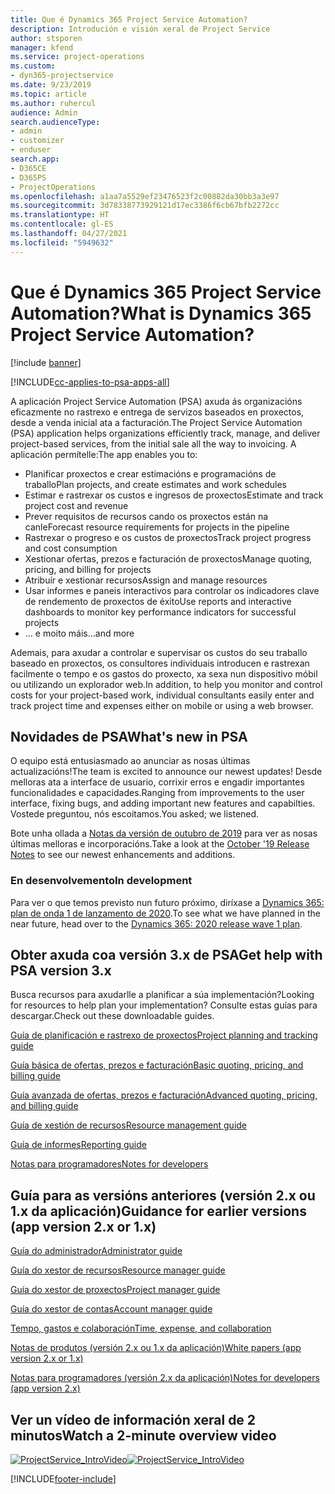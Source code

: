 ```yaml
---
title: Que é Dynamics 365 Project Service Automation?
description: Introdución e visión xeral de Project Service
author: stsporen
manager: kfend
ms.service: project-operations
ms.custom:
- dyn365-projectservice
ms.date: 9/23/2019
ms.topic: article
ms.author: ruhercul
audience: Admin
search.audienceType:
- admin
- customizer
- enduser
search.app:
- D365CE
- D365PS
- ProjectOperations
ms.openlocfilehash: a1aa7a5529ef23476523f2c00882da30bb3a3e97
ms.sourcegitcommit: 3d78338773929121d17ec3386f6cb67bfb2272cc
ms.translationtype: HT
ms.contentlocale: gl-ES
ms.lasthandoff: 04/27/2021
ms.locfileid: "5949632"
---
```

# <a name="what-is-dynamics-365-project-service-automation"></a><span data-ttu-id="a7aae-103">Que é Dynamics 365 Project Service Automation?</span><span class="sxs-lookup"><span data-stu-id="a7aae-103">What is Dynamics 365 Project Service Automation?</span></span>

[!include [banner](../includes/psa-now-project-operations.md)]

[!INCLUDE[cc-applies-to-psa-apps-all](../includes/cc-applies-to-psa-apps-all.md)]

<span data-ttu-id="a7aae-104">A aplicación Project Service Automation (PSA) axuda ás organizacións eficazmente no rastrexo e entrega de servizos baseados en proxectos, desde a venda inicial ata a facturación.</span><span class="sxs-lookup"><span data-stu-id="a7aae-104">The Project Service Automation (PSA) application helps organizations efficiently track, manage, and deliver project-based services, from the initial sale all the way to invoicing.</span></span> <span data-ttu-id="a7aae-105">A aplicación permítelle:</span><span class="sxs-lookup"><span data-stu-id="a7aae-105">The app enables you to:</span></span>

- <span data-ttu-id="a7aae-106">Planificar proxectos e crear estimacións e programacións de traballo</span><span class="sxs-lookup"><span data-stu-id="a7aae-106">Plan projects, and create estimates and work schedules</span></span>
- <span data-ttu-id="a7aae-107">Estimar e rastrexar os custos e ingresos de proxectos</span><span class="sxs-lookup"><span data-stu-id="a7aae-107">Estimate and track project cost and revenue</span></span>
- <span data-ttu-id="a7aae-108">Prever requisitos de recursos cando os proxectos están na canle</span><span class="sxs-lookup"><span data-stu-id="a7aae-108">Forecast resource requirements for projects in the pipeline</span></span>
- <span data-ttu-id="a7aae-109">Rastrexar o progreso e os custos de proxectos</span><span class="sxs-lookup"><span data-stu-id="a7aae-109">Track project progress and cost consumption</span></span>
- <span data-ttu-id="a7aae-110">Xestionar ofertas, prezos e facturación de proxectos</span><span class="sxs-lookup"><span data-stu-id="a7aae-110">Manage quoting, pricing, and billing for projects</span></span>
- <span data-ttu-id="a7aae-111">Atribuír e xestionar recursos</span><span class="sxs-lookup"><span data-stu-id="a7aae-111">Assign and manage resources</span></span>
- <span data-ttu-id="a7aae-112">Usar informes e paneis interactivos para controlar os indicadores clave de rendemento de proxectos de éxito</span><span class="sxs-lookup"><span data-stu-id="a7aae-112">Use reports and interactive dashboards to monitor key performance indicators for successful projects</span></span>
- <span data-ttu-id="a7aae-113">... e moito máis</span><span class="sxs-lookup"><span data-stu-id="a7aae-113">...and more</span></span>

<span data-ttu-id="a7aae-114">Ademais, para axudar a controlar e supervisar os custos do seu traballo baseado en proxectos, os consultores individuais introducen e rastrexan facilmente o tempo e os gastos do proxecto, xa sexa nun dispositivo móbil ou utilizando un explorador web.</span><span class="sxs-lookup"><span data-stu-id="a7aae-114">In addition, to help you monitor and control costs for your project-based work, individual consultants easily enter and track project time and expenses either on mobile or using a web browser.</span></span>

## <a name="whats-new-in-psa"></a><span data-ttu-id="a7aae-115">Novidades de PSA</span><span class="sxs-lookup"><span data-stu-id="a7aae-115">What's new in PSA</span></span>
<span data-ttu-id="a7aae-116">O equipo está entusiasmado ao anunciar as nosas últimas actualizacións!</span><span class="sxs-lookup"><span data-stu-id="a7aae-116">The team is excited to announce our newest updates!</span></span> <span data-ttu-id="a7aae-117">Desde melloras ata a interface de usuario, corrixir erros e engadir importantes funcionalidades e capacidades.</span><span class="sxs-lookup"><span data-stu-id="a7aae-117">Ranging from improvements to the user interface, fixing bugs, and adding important new features and capabilties.</span></span> <span data-ttu-id="a7aae-118">Vostede preguntou, nós escoitamos.</span><span class="sxs-lookup"><span data-stu-id="a7aae-118">You asked; we listened.</span></span>

<span data-ttu-id="a7aae-119">Bote unha ollada a [Notas da versión de outubro de 2019](/dynamics365-release-plan/2019wave2/index) para ver as nosas últimas melloras e incorporacións.</span><span class="sxs-lookup"><span data-stu-id="a7aae-119">Take a look at the [October '19 Release Notes](/dynamics365-release-plan/2019wave2/index) to see our newest enhancements and additions.</span></span>

### <a name="in-development"></a><span data-ttu-id="a7aae-120">En desenvolvemento</span><span class="sxs-lookup"><span data-stu-id="a7aae-120">In development</span></span>
<span data-ttu-id="a7aae-121">Para ver o que temos previsto nun futuro próximo, diríxase a [Dynamics 365: plan de onda 1 de lanzamento de 2020](/dynamics365-release-plan/2020wave1/index).</span><span class="sxs-lookup"><span data-stu-id="a7aae-121">To see what we have planned in the near future, head over to the [Dynamics 365: 2020 release wave 1 plan](/dynamics365-release-plan/2020wave1/index).</span></span>

## <a name="get-help-with-psa-version-3x"></a><span data-ttu-id="a7aae-122">Obter axuda coa versión 3.x de PSA</span><span class="sxs-lookup"><span data-stu-id="a7aae-122">Get help with PSA version 3.x</span></span>
<span data-ttu-id="a7aae-123">Busca recursos para axudarlle a planificar a súa implementación?</span><span class="sxs-lookup"><span data-stu-id="a7aae-123">Looking for resources to help plan your implementation?</span></span> <span data-ttu-id="a7aae-124">Consulte estas guías para descargar.</span><span class="sxs-lookup"><span data-stu-id="a7aae-124">Check out these downloadable guides.</span></span>

 [<span data-ttu-id="a7aae-125">Guía de planificación e rastrexo de proxectos</span><span class="sxs-lookup"><span data-stu-id="a7aae-125">Project planning and tracking guide</span></span>](../psa/implementation-guides/project-planning-tracking.md)

 [<span data-ttu-id="a7aae-126">Guía básica de ofertas, prezos e facturación</span><span class="sxs-lookup"><span data-stu-id="a7aae-126">Basic quoting, pricing, and billing guide</span></span>](../psa/implementation-guides/begin-quoting-pricing-billing.md)

 [<span data-ttu-id="a7aae-127">Guía avanzada de ofertas, prezos e facturación</span><span class="sxs-lookup"><span data-stu-id="a7aae-127">Advanced quoting, pricing, and billing guide</span></span>](../psa/implementation-guides/adv-quoting-pricing-billing.md)

 [<span data-ttu-id="a7aae-128">Guía de xestión de recursos</span><span class="sxs-lookup"><span data-stu-id="a7aae-128">Resource management guide</span></span>](../psa/implementation-guides/resource-management-guide.md)

 [<span data-ttu-id="a7aae-129">Guía de informes</span><span class="sxs-lookup"><span data-stu-id="a7aae-129">Reporting guide</span></span>](../psa/implementation-guides/reporting-guide.md)

 [<span data-ttu-id="a7aae-130">Notas para programadores</span><span class="sxs-lookup"><span data-stu-id="a7aae-130">Notes for developers</span></span>](../psa/developer-guides/overview-dev-notes-v3.x.md)

## <a name="guidance-for-earlier-versions-app-version-2x-or-1x"></a><span data-ttu-id="a7aae-131">Guía para as versións anteriores (versión 2.x ou 1.x da aplicación)</span><span class="sxs-lookup"><span data-stu-id="a7aae-131">Guidance for earlier versions (app version 2.x or 1.x)</span></span>
 [<span data-ttu-id="a7aae-132">Guía do administrador</span><span class="sxs-lookup"><span data-stu-id="a7aae-132">Administrator guide</span></span>](../psa/admin-guide.md)

 [<span data-ttu-id="a7aae-133">Guía do xestor de recursos</span><span class="sxs-lookup"><span data-stu-id="a7aae-133">Resource manager guide</span></span>](../psa/resource-manager-guide.md)

 [<span data-ttu-id="a7aae-134">Guía do xestor de proxectos</span><span class="sxs-lookup"><span data-stu-id="a7aae-134">Project manager guide</span></span>](../psa/project-manager-guide.md)

 [<span data-ttu-id="a7aae-135">Guía do xestor de contas</span><span class="sxs-lookup"><span data-stu-id="a7aae-135">Account manager guide</span></span>](../psa/account-manager-guide.md)

 [<span data-ttu-id="a7aae-136">Tempo, gastos e colaboración</span><span class="sxs-lookup"><span data-stu-id="a7aae-136">Time, expense, and collaboration</span></span>](../psa/time-expense-collaboration-guide.md)

 [<span data-ttu-id="a7aae-137">Notas de produtos (versión 2.x ou 1.x da aplicación)</span><span class="sxs-lookup"><span data-stu-id="a7aae-137">White papers (app version 2.x or 1.x)</span></span>](../psa/white-papers.md)

 [<span data-ttu-id="a7aae-138">Notas para programadores (versión 2.x da aplicación)</span><span class="sxs-lookup"><span data-stu-id="a7aae-138">Notes for developers (app version 2.x)</span></span>](../psa/developer-guides/add-custom-qoi-forms-v2.x.md)

 ## <a name="watch-a-2-minute-overview-video"></a><span data-ttu-id="a7aae-139">Ver un vídeo de información xeral de 2 minutos</span><span class="sxs-lookup"><span data-stu-id="a7aae-139">Watch a 2-minute overview video</span></span>
 <a name="heroArea"></a> <span data-ttu-id="a7aae-140">[![ProjectService_IntroVideo](../psa/media/project-service-intro-video.png "ProjectService_IntroVideo")](https://go.microsoft.com/fwlink/p/?LinkId=799457)</span><span class="sxs-lookup"><span data-stu-id="a7aae-140">[![ProjectService_IntroVideo](../psa/media/project-service-intro-video.png "ProjectService_IntroVideo")](https://go.microsoft.com/fwlink/p/?LinkId=799457)</span></span>




[!INCLUDE[footer-include](../includes/footer-banner.md)]